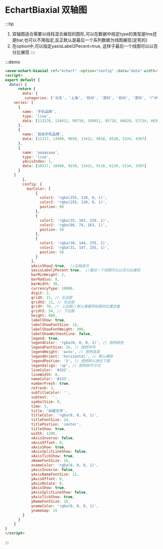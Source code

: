 # EchartBiaxial 双轴图
:::tip
1. 双轴图适合需要以线柱混合展现的图形,可以在数据中规定type的类型是line还是bar,也可以不用指定,反正默认是最后一个系列数据为线图展现(定死的)
2. 在option中,可以指定yaxisLabel2Pecent=true, 这样子最后一个线图可以以百分比展现
::::



:::demo 
```html
<avue-echart-biaxial ref="echart" :option="config" :data="data" width="1000"></avue-echart-biaxial>
<script>
export default {
  data() {
      return {
        data: {
         categories: ['北京', '上海', '杭州', '深圳', '杭州', '深圳', '广州', '连云港'],
    series: [
      {
        name: '手机品牌',
        type: 'line',
        data: [113176, 134011, 90718, 349011, 95718, 66020, 57134, 46397]
      },
      {
        name: '其他手机品牌',
        data: [11317, 13490, 9058, 13411, 9018, 6520, 5234, 4397]
      },
      {
        name: 'aaaasaaa',
        type: 'line',
        yAxisIndex: 1,
        data: [10317, 10490, 9158, 11411, 9118, 6120, 5134, 3397]
      }
    ]
        },
        config: {
          barColor: [
              {
                color1: 'rgba(255, 120, 0, 1)',
                color2: 'rgba(255, 120, 0, 1)',
                postion: 90
              },
              {
                color1: 'rgba(35, 183, 229, 1)',
                color2: 'rgba(86, 74, 163, 1)',
                postion: 50
              },
              {
                color1: 'rgba(30, 144, 255, 1)',
                color2: 'rgba(31, 147, 255, 1)',
                postion: 50
              }
            ],
            yAxisShow2:true,  //右轴显示
            yaxisLabel2Pecent:true,  //最后一个线图可以以百分比展现
            barMinHeight: 2,
            barRadius: 8,
            barWidth: 30,
            currencyType: 10000,
            digit: 2,
            gridX: 21, // 左边距
            gridX2: 11, // 右边距
            gridY: 70, // 上边距//默认需要把标题的位置空着
            gridY2: 54, // 下边距
            height: 600,
            labelShow: true,
            labelShowFontSize: 14,
            labelShowFontWeight: 300,
            labelShowWithoutLine: false,
            legend: true,
            legendColor: 'rgba(0, 0, 0, 1)', // 图例颜色
            legendFontSize: 16, // 图例字号
            legendHeight: 'auto', // 图例高度
            legendOrient: 'horizontal', // 默认横排
            legendPostion: 'S', // 图例默认放在下面
            legendalign: 'up', // 图例排齐方式
            lineColor: '#333',
            lineWidth: 0,
            nameColor: '#333',
            numberFresh: true,
            refresh: 3,
            subTitleColor: '',
            subtext: '',
            symbolSize: 0,
            time: 5,
            title: '标题文字',
            titleColor: 'rgba(0, 0, 0, 1)',
            titleFontSize: 24,
            titlePostion: 'center',
            titleShow: true,
            width: 1200,
            xAxisInverse: false,
            xAxisOffset: 0,
            xAxisShow: true,
            xAxisSplitLineShow: false,
            xAxisTickShow: true,
            xNameFontSize: 16,
            xnameColor: 'rgba(0, 0, 0, 1)',
            yAxisInverse: false,
            yAxisNameFontSize: 12,
            yAxisOffset: 0,
            yAxisRotate: 0,
            yAxisShow: true,
            yAxisSplitLineShow: false,
            yAxisTickShow: true,
            yNameFontSize: 16,
            ynameColor: 'rgba(0, 0, 0, 1)',
            ynameGap: 15
        }
      }
    }
}
</script>

```
:::

<script>
export default {
  data() {
      return {
        data: {
         categories: ['北京', '上海', '杭州', '深圳', '杭州', '深圳', '广州', '连云港'],
    series: [
      {
        name: '手机品牌',
        type: 'line',
        data: [113176, 134011, 90718, 349011, 95718, 66020, 57134, 46397]
      },
      {
        name: '其他手机品牌',
        data: [11317, 13490, 9058, 13411, 9018, 6520, 5234, 4397]
      },
      {
        name: 'aaaasaaa',
        type: 'line',
        yAxisIndex: 1,
        data: [10317, 10490, 9158, 11411, 9118, 6120, 5134, 3397]
      }
    ]
        },
        config: {
          barColor: [
              {
                color1: 'rgba(255, 120, 0, 1)',
                color2: 'rgba(255, 120, 0, 1)',
                postion: 90
              },
              {
                color1: 'rgba(35, 183, 229, 1)',
                color2: 'rgba(86, 74, 163, 1)',
                postion: 50
              },
              {
                color1: 'rgba(30, 144, 255, 1)',
                color2: 'rgba(31, 147, 255, 1)',
                postion: 50
              }
            ],
            yAxisShow2:true,  //右轴显示
            yaxisLabel2Pecent:true,  //最后一个线图可以以百分比展现
            barMinHeight: 2,
            barRadius: 8,
            barWidth: 30,
            currencyType: 10000,
            digit: 2,
            gridX: 21, // 左边距
            gridX2: 11, // 右边距
            gridY: 70, // 上边距//默认需要把标题的位置空着
            gridY2: 54, // 下边距
            height: 600,
            labelShow: true,
            labelShowFontSize: 14,
            labelShowFontWeight: 300,
            labelShowWithoutLine: false,
            legend: true,
            legendColor: 'rgba(0, 0, 0, 1)', // 图例颜色
            legendFontSize: 16, // 图例字号
            legendHeight: 'auto', // 图例高度
            legendOrient: 'horizontal', // 默认横排
            legendPostion: 'S', // 图例默认放在下面
            legendalign: 'up', // 图例排齐方式
            lineColor: '#333',
            lineWidth: 0,
            nameColor: '#333',
            numberFresh: true,
            refresh: 3,
            subTitleColor: '',
            subtext: '',
            symbolSize: 0,
            time: 5,
            title: '标题文字',
            titleColor: 'rgba(0, 0, 0, 1)',
            titleFontSize: 24,
            titlePostion: 'center',
            titleShow: true,
            width: 1200,
            xAxisInverse: false,
            xAxisOffset: 0,
            xAxisShow: true,
            xAxisSplitLineShow: false,
            xAxisTickShow: true,
            xNameFontSize: 16,
            xnameColor: 'rgba(0, 0, 0, 1)',
            yAxisInverse: false,
            yAxisNameFontSize: 12,
            yAxisOffset: 0,
            yAxisRotate: 0,
            yAxisShow: true,
            yAxisSplitLineShow: false,
            yAxisTickShow: true,
            yNameFontSize: 16,
            ynameColor: 'rgba(0, 0, 0, 1)',
            ynameGap: 15
        }
      }
    }
}
</script>




